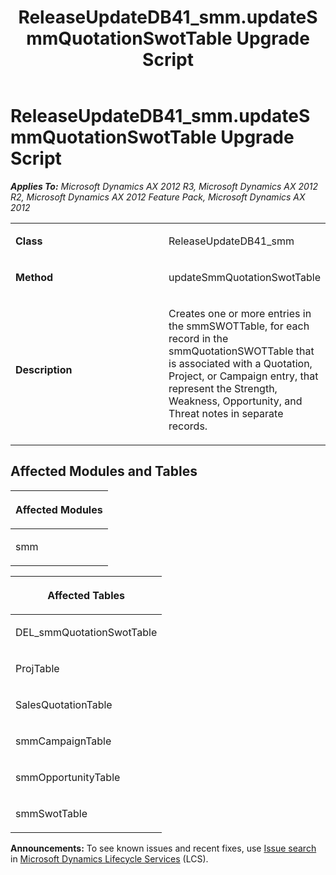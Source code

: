 ﻿---
title: ReleaseUpdateDB41_smm.updateSmmQuotationSwotTable Upgrade Script
TOCTitle: ReleaseUpdateDB41_smm.updateSmmQuotationSwotTable Upgrade Script
ms:assetid: 52c1a429-5590-1366-c145-01864db37ee9
ms:mtpsurl: https://msdn.microsoft.com/en-us/library/JJ736101(v=AX.60)
ms:contentKeyID: 49708278
ms.date: 05/18/2015
mtps_version: v=AX.60
---

# ReleaseUpdateDB41\_smm.updateSmmQuotationSwotTable Upgrade Script 


_**Applies To:** Microsoft Dynamics AX 2012 R3, Microsoft Dynamics AX 2012 R2, Microsoft Dynamics AX 2012 Feature Pack, Microsoft Dynamics AX 2012_

<table>
<colgroup>
<col style="width: 50%" />
<col style="width: 50%" />
</colgroup>
<tbody>
<tr class="odd">
<td><p><strong>Class</strong></p></td>
<td><p>ReleaseUpdateDB41_smm</p></td>
</tr>
<tr class="even">
<td><p><strong>Method</strong></p></td>
<td><p>updateSmmQuotationSwotTable</p></td>
</tr>
<tr class="odd">
<td><p><strong>Description</strong></p></td>
<td><p>Creates one or more entries in the smmSWOTTable, for each record in the smmQuotationSWOTTable that is associated with a Quotation, Project, or Campaign entry, that represent the Strength, Weakness, Opportunity, and Threat notes in separate records.</p></td>
</tr>
</tbody>
</table>


## Affected Modules and Tables

<table>
<colgroup>
<col style="width: 100%" />
</colgroup>
<thead>
<tr class="header">
<th><p>Affected Modules</p></th>
</tr>
</thead>
<tbody>
<tr class="odd">
<td><p>smm</p></td>
</tr>
</tbody>
</table>


<table>
<colgroup>
<col style="width: 100%" />
</colgroup>
<thead>
<tr class="header">
<th><p>Affected Tables</p></th>
</tr>
</thead>
<tbody>
<tr class="odd">
<td><p>DEL_smmQuotationSwotTable</p></td>
</tr>
<tr class="even">
<td><p>ProjTable</p></td>
</tr>
<tr class="odd">
<td><p>SalesQuotationTable</p></td>
</tr>
<tr class="even">
<td><p>smmCampaignTable</p></td>
</tr>
<tr class="odd">
<td><p>smmOpportunityTable</p></td>
</tr>
<tr class="even">
<td><p>smmSwotTable</p></td>
</tr>
</tbody>
</table>

  
**Announcements:** To see known issues and recent fixes, use [Issue search](http://go.microsoft.com/fwlink/?linkid=389258) in [Microsoft Dynamics Lifecycle Services](http://go.microsoft.com/fwlink/?linkid=306505) (LCS).


